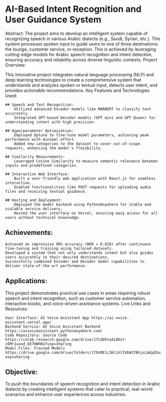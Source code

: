 # AI-Based Intent Recognition and User Guidance System

Abstract: The project aims to develop an intelligent system capable of recognizing speech in various Arabic dialects (e.g., Saudi, Syrian, etc.). This system processes spoken input to guide users to one of three destinations: the lounge, customer service, or reception. This is achieved by leveraging cutting-edge models for Arabic speech recognition and intent detection, ensuring accuracy and reliability across diverse linguistic contexts.
Project Overview:

This innovative project integrates natural language processing (NLP) and deep learning technologies to create a comprehensive system that understands and analyzes spoken or textual input, detects user intent, and provides actionable recommendations.
Key Features and Technologies Used:

    ## Speech and Text Recognition:
        Utilized advanced Encoder models like MARBERT to classify text accurately.
        Integrated GPT-based Decoder models (GPT mini and GPT Queen) for understanding intent with high precision.

    ## Hyperparameter Optimization:
        Employed Optuna to fine-tune model parameters, achieving peak performance with minimal effort.
        Added new categories to the dataset to cover out-of-scope requests, enhancing the model's flexibility.

    ## Similarity Measurements:
        Leveraged Cosine Similarity to measure semantic relevance between inputs and predefined categories.

    ## Interactive Web Interface:
        Built a user-friendly web application with React.js for seamless interaction.
        Enabled functionalities like POST requests for uploading audio files and receiving textual guidance.

    ## Hosting and Deployment:
        Deployed the model backend using PythonAnywhere for stable and scalable service delivery.
        Hosted the user interface on Vercel, ensuring easy access for all users without technical knowledge.

## Achievements:

    Achieved an impressive 98% accuracy (WER = 0.018) after continuous fine-tuning and training using tailored datasets.
    Developed a system that not only understands intent but also guides users accurately to their desired destinations.
    Successfully combined Encoder and Decoder model capabilities to deliver state-of-the-art performance.

## Applications:

This project demonstrates practical use cases in areas requiring robust speech and intent recognition, such as customer service automation, interactive kiosks, and voice-driven assistance systems.
Live Links and Resources:

    User Interface: AI Voice Assistant App https://ai-voice-asisstent.vercel.app/
    Backend Service: AI Voice Assistant Backend https://aivoiceassistant.pythonanywhere.com/
    Code Repository: Source Code https://colab.research.google.com/drive/17n3Dhta4i8OzY-cEMr1uuxd_bE7HWhKU?usp=sharing
    Model Files: Trained Models https://drive.google.com/drive/folders/179zMElLIKCihlIVEW37BhjsLAdyQ3osL?usp=sharing

## Objective:

To push the boundaries of speech recognition and intent detection in Arabic dialects by creating intelligent systems that cater to practical, real-world scenarios and enhance user experiences across industries.
